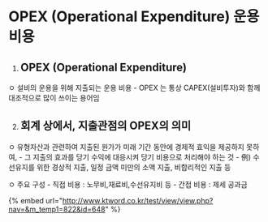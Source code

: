 # OPEX (Operational Expenditure) 운용비용

1. ## OPEX (Operational Expenditure)

ㅇ 설비의 운용을 위해 지출되는 운용 비용 - OPEX 는 통상 CAPEX(설비투자)와 함께 대조적으로 많이 쓰이는 용어임

2. ## 회계 상에서, 지출관점의 OPEX의 의미

ㅇ 유형자산과 관련하여 지출된 원가가 미래 기간 동안에 경제적 효익을 제공하지 못하여, - 그 지출의 효과를 당기 수익에 대응시켜 당기 비용으로 처리해야 하는 것 - 例) 수선유지를 위한 경상적 지출, 일정 금액 미만의 소액 지출, 비합리적인 지출 등

ㅇ 주요 구성 - 직접 비용 : 노무비,재료비,수선유지비 등 - 간접 비용 : 제세 공과금&#x20;



{% embed url="http://www.ktword.co.kr/test/view/view.php?nav=&m_temp1=822&id=648" %}
